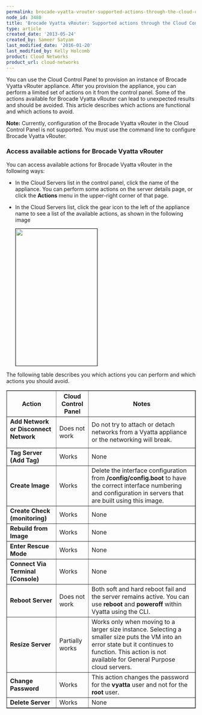 ```yaml
---
permalink: brocade-vyatta-vrouter-supported-actions-through-the-cloud-control-panel/
node_id: 3480
title: 'Brocade Vyatta vRouter: Supported actions through the Cloud Control Panel'
type: article
created_date: '2013-05-24'
created_by: Sameer Satyam
last_modified_date: '2016-01-20'
last_modified_by: Kelly Holcomb
product: Cloud Networks
product_url: cloud-networks
---
```


You can use the Cloud Control Panel to provision an instance of Brocade Vyatta vRouter appliance. After you provision the appliance, you can perform a limited set of actions on it from the control panel. Some of the actions available for Brocade Vyatta vRouter can lead to unexpected results and should be avoided. This article describes which actions are functional and which actions to avoid.

**Note:** Currently, configuration of the Brocade Vyatta vRouter in the Cloud Control Panel is not supported. You must use the command line to configure Brocade Vyatta vRouter.

### Access available actions for Brocade Vyatta vRouter

You can access available actions for Brocade Vyatta vRouter in the following ways:

- In the Cloud Servers list in the control panel, click the name of the appliance. You can perform some actions on the server details page, or click the **Actions** menu in the upper-right corner of that page.

- In the Cloud Servers list, click the gear icon to the left of the appliance name to see a list of the available actions, as shown in the following image

  <img src="{% asset_path cloud-networks/brocade-vyatta-vrouter-supported-actions-through-the-cloud-control-panel/1555-3480-1.png %}" width="217" height="364" border="1" alt=""  />

The following table describes you which actions you can perform and which actions you should avoid.

<table border="1" cellpadding="2">
	<thead>
		<tr>
			<th>Action</th>
			<th>Cloud Control Panel</th>
			<th>Notes</th>
		</tr>
	</thead>
	<tbody>
		<tr>
			<td>
			<strong>Add Network or Disconnect Network</strong></p>
			</td>
			<td>Does not work</td>
			<td>Do not try to attach or detach networks from a Vyatta appliance or the networking will break.</td>
		</tr>
		<tr>
			<td><strong>Tag Server (Add Tag)</strong></td>
			<td>Works</td>
			<td>None</td>
		</tr>
		<tr>
			<td><strong>Create Image</strong></td>
			<td>Works</td>
			<td>Delete the interface configuration from <strong>/config/config.boot</strong> to have the correct interface numbering and configuration in servers that are built using this image.</td>
		</tr>
		<tr>
			<td><strong>Create Check (monitoring)</strong></td>
			<td>Works</td>
			<td>None</td>
		</tr>
		<tr>
			<td><strong>Rebuild from Image</strong></td>
			<td>Works</td>
			<td>None</td>
		</tr>
		<tr>
			<td><strong>Enter Rescue Mode</strong></td>
			<td>Works</td>
			<td>None</td>
		</tr>
		<tr>
			<td><strong>Connect Via Terminal (Console)</strong></td>
			<td>Works</td>
			<td>None</td>
		</tr>
		<tr>
			<td><strong>Reboot Server</strong></td>
			<td>Does not work</td>
			<td>Both soft and hard reboot fail and the server remains active. You can use <strong>reboot</strong> and <strong>poweroff</strong> within Vyatta using the CLI.</td>
		</tr>
		<tr>
			<td><strong>Resize Server</strong></td>
			<td>Partially works</td>
			<td>Works only when moving to a larger size instance. Selecting a smaller size puts the VM into an error state but it continues to function. This action is not available for General Purpose cloud servers.</td>
		</tr>
		<tr>
			<td><strong>Change Password</strong></td>
			<td>Works</td>
			<td>This action changes the password for the <strong>vyatta</strong> user and not for the <strong>root</strong> user.</td>
		</tr>
		<tr>
			<td><strong>Delete Server</strong></td>
			<td>Works</td>
			<td>None</td>
		</tr>
	</tbody>
</table>
